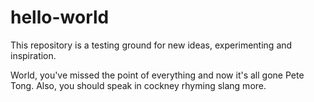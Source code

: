 # hello-world
This repository is a testing ground for new ideas, experimenting and inspiration.

World, you've missed the point of everything and now it's all gone Pete Tong.
Also, you should speak in cockney rhyming slang more.
